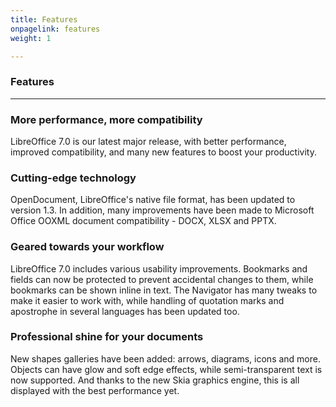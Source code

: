 ```yaml
---
title: Features
onpagelink: features
weight: 1

---
```


### **Features**
--------

### More performance, more compatibility

LibreOffice 7.0 is our latest major release, with better performance, improved compatibility, and many new features to boost your productivity.

### Cutting-edge technology

OpenDocument, LibreOffice's native file format, has been updated to version 1.3. In addition, many improvements have been made to Microsoft Office OOXML document compatibility - DOCX, XLSX and PPTX.

### Geared towards your workflow

LibreOffice 7.0 includes various usability improvements. Bookmarks and fields can now be protected to prevent accidental changes to them, while bookmarks can be shown inline in text. The Navigator has many tweaks to make it easier to work with, while handling of quotation marks and apostrophe in several languages has been updated too.

### Professional shine for your documents

New shapes galleries have been added: arrows, diagrams, icons and more. Objects can have glow and soft edge effects, while semi-transparent text is now supported. And thanks to the new Skia graphics engine, this is all displayed with the best performance yet.
